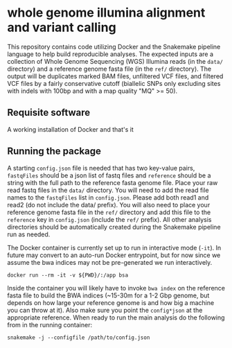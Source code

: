 # whole genome illumina alignment and variant calling

This repository contains code utilizing Docker and the Snakemake pipeline language to help build reproducible analyses. The expected inputs are a collection of Whole Genome Sequencing (WGS) Illumina reads (in the `data/` directory) and a reference genome fasta file (in the `ref/` directory). The output will be duplicates marked BAM files, unfiltered VCF files, and filtered VCF files by a fairly conservative cutoff (biallelic SNPs only excluding sites with indels with 100bp and with a map quality "MQ" >= 50). 

## Requisite software

A working installation of Docker and that's it

## Running the package

A starting `config.json` file is needed that has two key-value pairs, `fastqFiles` should be a json list of fastq files and `reference` should be a string with the full path to the reference fasta genome file. Place your raw read fastq files in the `data/` directory. You will need to add the read file names to the `fastqFiles` list in `config.json`. Please add both read1 and read2 (do not include the data/ prefix). You will also need to place your reference genome fasta file in the `ref/` directory and add this file to the `reference` key in `config.json` (include the `ref/` prefix). All other analysis directories should be automatically created during the Snakemake pipeline run as needed. 

The Docker container is currently set up to run in interactive mode (`-it`). In future may convert to an auto-run Docker entrypoint, but for now since we assume the bwa indices may not be pre-generated we run interactively. 

```code
docker run --rm -it -v ${PWD}/:/app bsa
```

Inside the container you will likely have to invoke `bwa index` on the reference fasta file to build the BWA indices (~15-30m for a 1-2 Gbp genome, but depends on how large your reference genome is and how big a machine you can throw at it). Also make sure you point the `config*json` at the appropriate reference. When ready to run the main analysis do the following from in the running container:

```code
snakemake -j --configfile /path/to/config.json
```
